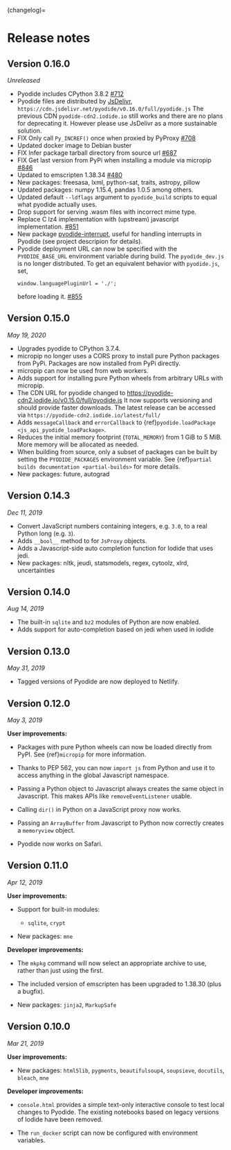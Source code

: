 (changelog)=
# Release notes

## Version 0.16.0
*Unreleased*

- Pyodide includes CPython 3.8.2
  [#712](https://github.com/iodide-project/pyodide/pull/712)
- Pyodide files are distributed by [JsDelivr](https://www.jsdelivr.com/),
  `https://cdn.jsdelivr.net/pyodide/v0.16.0/full/pyodide.js`
  The previous CDN `pyodide-cdn2.iodide.io` still works and there
  are no plans for deprecating it. However please use
  JsDelivr as a more sustainable solution.
- FIX Only call `Py_INCREF()` once when proxied by PyProxy
  [#708](https://github.com/iodide-project/pyodide/pull/708)
- Updated docker image to Debian buster
- FIX Infer package tarball directory from source url
  [#687](https://github.com/iodide-project/pyodide/pull/687)
- FIX Get last version from PyPi when installing a module via micropip
  [#846](https://github.com/iodide-project/pyodide/pull/846)
- Updated to emscripten 1.38.34
  [#480](https://github.com/iodide-project/pyodide/pull/480)
- New packages: freesasa, lxml, python-sat, traits, astropy, pillow
- Updated packages: numpy 1.15.4, pandas 1.0.5 among others.
- Updated default `--ldflags` argument to `pyodide_build` scripts to equal what
  pyodide actually uses.
- Drop support for serving .wasm files with incorrect mime type.
- Replace C lz4 implementation with (upstream) javascript implementation.
  [#851](https://github.com/iodide-project/pyodide/pull/851)
- New package
  [pyodide-interrupt](https://pypi.org/project/pyodide-interrupts/), useful for
  handling interrupts in Pyodide (see project descripion for details).
- Pyodide deployment URL can now be specified with the `PYODIDE_BASE_URL`
  environment variable during build. The `pyodide_dev.js` is no longer distributed.
  To get an equivalent behavior with `pyodide.js`, set,
  ```
  window.languagePluginUrl = './';
  ```
  before loading it.
  [#855](https://github.com/iodide-project/pyodide/pull/855)


## Version 0.15.0
*May 19, 2020*

- Upgrades pyodide to CPython 3.7.4.
- micropip no longer uses a CORS proxy to install pure Python packages from
  PyPi. Packages are now installed from PyPi directly.
- micropip can now be used from web workers.
- Adds support for installing pure Python wheels from arbitrary URLs with micropip.
- The CDN URL for pyodide changed to
  https://pyodide-cdn2.iodide.io/v0.15.0/full/pyodide.js
  It now supports versioning and should provide faster downloads. The latest release
  can be accessed via `https://pyodide-cdn2.iodide.io/latest/full/`
- Adds `messageCallback` and `errorCallback` to
  {ref}`pyodide.loadPackage <js_api_pyodide_loadPackage>`.
- Reduces the initial memory footprint (`TOTAL_MEMORY`) from 1 GiB to 5 MiB. More
  memory will be allocated as needed.
- When building from source, only a subset of packages can be built by setting
  the `PYODIDE_PACKAGES` environment variable. See
  {ref}`partial builds documentation <partial-builds>` for more details.
- New packages: future, autograd

## Version 0.14.3
*Dec 11, 2019*

- Convert JavaScript numbers containing integers, e.g. `3.0`, to a real Python
  long (e.g. `3`).
- Adds `__bool__` method to for `JsProxy` objects.
- Adds a Javascript-side auto completion function for Iodide that uses jedi.
- New packages: nltk, jeudi, statsmodels, regex, cytoolz, xlrd, uncertainties

## Version 0.14.0
*Aug 14, 2019*

- The built-in `sqlite` and `bz2` modules of Python are now enabled.
- Adds support for auto-completion based on jedi when used in iodide

## Version 0.13.0
*May 31, 2019*

- Tagged versions of Pyodide are now deployed to Netlify.

## Version 0.12.0
*May 3, 2019*

**User improvements:**

- Packages with pure Python wheels can now be loaded directly from PyPI. See
  {ref}`micropip` for more information.

- Thanks to PEP 562, you can now `import js` from Python and use it to access
  anything in the global Javascript namespace.

- Passing a Python object to Javascript always creates the same object in
  Javascript. This makes APIs like `removeEventListener` usable.

- Calling `dir()` in Python on a JavaScript proxy now works.

- Passing an `ArrayBuffer` from Javascript to Python now correctly creates
  a `memoryview` object.

- Pyodide now works on Safari.

## Version 0.11.0
*Apr 12, 2019*

**User improvements:**

- Support for built-in modules:
  - `sqlite`, `crypt`

- New packages: `mne`

**Developer improvements:**

- The `mkpkg` command will now select an appropriate archive to use, rather than
  just using the first.

- The included version of emscripten has been upgraded to 1.38.30 (plus a
  bugfix).

- New packages: `jinja2`, `MarkupSafe`

## Version 0.10.0
*Mar 21, 2019*

**User improvements:**

- New packages: `html5lib`, `pygments`, `beautifulsoup4`, `soupsieve`,
  `docutils`, `bleach`, `mne`

**Developer improvements:**

- `console.html` provides a simple text-only interactive console to test local
  changes to Pyodide. The existing notebooks based on legacy versions of Iodide
  have been removed.

- The `run_docker` script can now be configured with environment variables.
